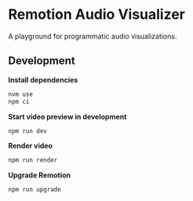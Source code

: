 # Remotion Audio Visualizer

A playground for programmatic audio visualizations. 

## Development

**Install dependencies**

```sh
nvm use
npm ci
```

**Start video preview in development**

```sh
npm run dev
```

**Render video**

```sh
npm run render
```

**Upgrade Remotion**

```sh
npm run upgrade
```
